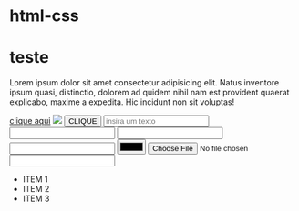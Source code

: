 # html-css

<!DOCTYPE html>
<html lang="en">
<head>
    <meta charset="UTF-8">
    <meta name="viewport" content="width=device-width, initial-scale=1.0">
    <title>Site do Rosinha</title>
</head>
<body>
    <h1>teste</h1>
    <p>Lorem ipsum dolor sit amet consectetur adipisicing elit. Natus inventore ipsum quasi, distinctio, dolorem ad quidem nihil nam est provident quaerat explicabo, maxime a expedita. Hic incidunt non sit voluptas!</p>
    <a href="https://github.com/anthonyhenriquecs">clique aqui</a>
    <img src="./assets/images/zoe.jpg">
    <button>CLIQUE</button>
    <input type="text" placeholder="insira um texto">
    <input type="email">
    <input type="password">
    <input type="number">
    <input type="color">
    <input type="file">
    <input type="text">
    <ul>
        <li> ITEM 1</li>
        <li> ITEM 2</li>
        <li> ITEM 3</li>
    </ul>

</body>
</html>
